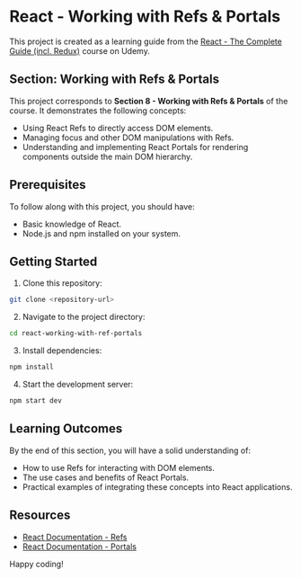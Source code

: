 # React - Working with Refs & Portals

This project is created as a learning guide from the [React - The Complete Guide (incl. Redux)](https://www.udemy.com/course/react-the-complete-guide-incl-redux) course on Udemy.

## Section: Working with Refs & Portals

This project corresponds to **Section 8 - Working with Refs & Portals** of the course. It demonstrates the following concepts:

- Using React Refs to directly access DOM elements.
- Managing focus and other DOM manipulations with Refs.
- Understanding and implementing React Portals for rendering components outside the main DOM hierarchy.

## Prerequisites

To follow along with this project, you should have:

- Basic knowledge of React.
- Node.js and npm installed on your system.

## Getting Started

1. Clone this repository:

```bash
git clone <repository-url>
```

2. Navigate to the project directory:

```bash
cd react-working-with-ref-portals
```

3. Install dependencies:

```bash
npm install
```

4. Start the development server:

```bash
npm start dev
```

## Learning Outcomes

By the end of this section, you will have a solid understanding of:

- How to use Refs for interacting with DOM elements.
- The use cases and benefits of React Portals.
- Practical examples of integrating these concepts into React applications.

## Resources

- [React Documentation - Refs](https://reactjs.org/docs/refs-and-the-dom.html)
- [React Documentation - Portals](https://reactjs.org/docs/portals.html)

Happy coding!
